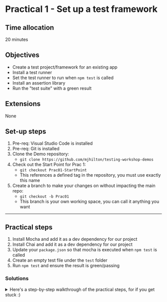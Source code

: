 # Practical 1 - Set up a test framework

## Time allocation
20 minutes

## Objectives
* Create a test project/framework for an existing app
* Install a test runner
* Set the test runner to run when `npm test` is called
* Install an assertion library
* Run the "test suite" with a green result

## Extensions
None

## Set-up steps
1. Pre-req: Visual Studio Code is installed
1. Pre-req: Git is installed
1. Clone the Demo repository: 
    - `git clone https://github.com/mjhilton/testing-workshop-demos`
1. Check out the Start Point for Prac 1: 
    - `git checkout Prac01-StartPoint`
    - This references a defined tag in the repository, you must use exactly this name
1. Create a branch to make your changes on without impacting the main repo: 
    - `git checkout -b Prac01`
    - This branch is your own working space, you can call it anything you want

---

## Practical steps
1. Install Mocha and add it as a dev dependency for our project
1. Install Chai and add it as a dev dependency for our project
1. Update your `package.json` so that mocha is executed when `npm test` is called
1. Create an empty test file under the `test` folder
1. Run `npm test` and ensure the result is green/passing

### Solutions
<details>
<summary>
Here's a step-by-step walkthrough of the practical steps, for if you get stuck :)
</summary>
<p>

1. Install Mocha and add it as a dev dependency for our project
    - `npm install --save-dev Mocha`
1. Install Chai and add it as a dev dependency for our project
    - `npm install --save-dev chai`
1. Update your `package.json` so that mocha is executed when `npm test` is called
    - Open `package.json`
    - Find the `scripts` array
    - Ensure it contains a test script, which executes mocha, like this: 
        ```javascript
        "scripts": [
            "test": "mocha"
        ]
        ```
1. Create an empty test file under the `test` folder
    - Call it `caclculator-tests.js`
1. Run `npm test` and ensure the result is green/passing
</p>
</details>